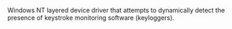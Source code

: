 Windows NT layered device driver that attempts to dynamically detect the presence of keystroke monitoring software (keyloggers).